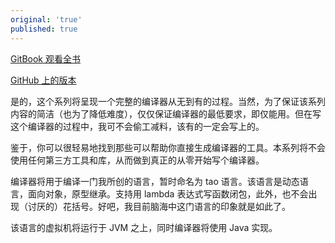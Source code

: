 ```yaml
---
original: 'true'
published: true
---
```

[GitBook 观看全书](https://moskize91.gitbooks.io/write-a-compiler-step-by-step/content/)

[GitHub 上的版本](https://github.com/Moskize91/TaolanTutorial)

是的，这个系列将呈现一个完整的编译器从无到有的过程。当然，为了保证该系列内容的简洁（也为了降低难度），仅仅保证编译器的最低要求，即仅能用。但在写这个编译器的过程中，我可不会偷工减料，该有的一定会写上的。

鉴于，你可以很轻易地找到那些可以帮助你直接生成编译器的工具。本系列将不会使用任何第三方工具和库，从而做到真正的从零开始写个编译器。

编译器将用于编译一门我所创的语言，暂时命名为 tao 语言。该语言是动态语言，面向对象，原型继承。支持用 lambda 表达式写函数闭包，此外，也不会出现（讨厌的）花括号。好吧，我目前脑海中这门语言的印象就是如此了。

该语言的虚拟机将运行于 JVM 之上，同时编译器将使用 Java 实现。
